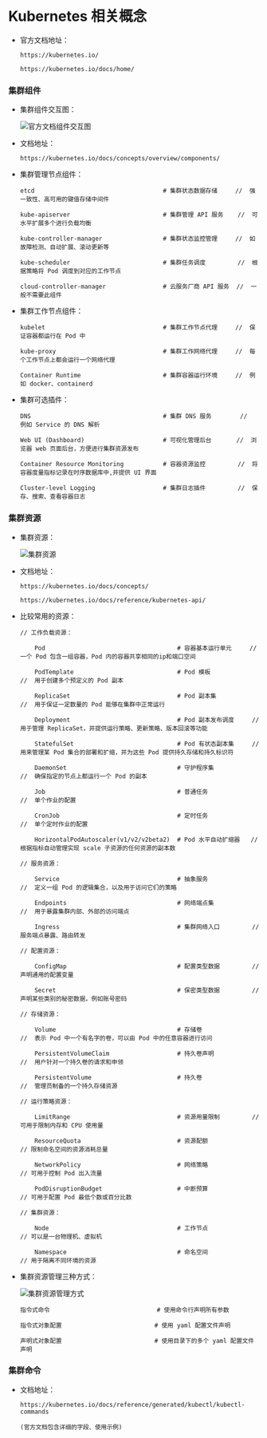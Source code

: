 
# Kubernetes 相关概念

  * 官方文档地址：

        https://kubernetes.io/

        https://kubernetes.io/docs/home/

### 集群组件

  * 集群组件交互图：

      ![官方文档组件交互图](./Part01.components.png)

  * 文档地址：

        https://kubernetes.io/docs/concepts/overview/components/

  * 集群管理节点组件：

        etcd                                    # 集群状态数据存储     //  强一致性、高可用的键值存储中间件

        kube-apiserver                          # 集群管理 API 服务    //  可水平扩展多个进行负载均衡

        kube-controller-manager                 # 集群状态监控管理     //  如故障检测、自动扩展、滚动更新等

        kube-scheduler                          # 集群任务调度         //  根据策略将 Pod 调度到对应的工作节点

        cloud-controller-manager                # 云服务厂商 API 服务  //  一般不需要此组件

  * 集群工作节点组件：

        kubelet                                 # 集群工作节点代理     //  保证容器都运行在 Pod 中

        kube-proxy                              # 集群工作网络代理     //  每个工作节点上都会运行一个网络代理

        Container Runtime                       # 集群容器运行环境     //  例如 docker、containerd

  * 集群可选插件：

        DNS                                     # 集群 DNS 服务        //  例如 Service 的 DNS 解析

        Web UI (Dashboard)                      # 可视化管理后台       //  浏览器 web 页面后台，方便进行集群资源发布

        Container Resource Monitoring           # 容器资源监控         //  将容器度量指标记录在时序数据库中,并提供 UI 界面

        Cluster-level Logging                   # 集群日志插件         //  保存、搜索、查看容器日志

### 集群资源

  * 集群资源：

      ![集群资源](./Part01.resource.png)

  * 文档地址：

        https://kubernetes.io/docs/concepts/

        https://kubernetes.io/docs/reference/kubernetes-api/

  * 比较常用的资源：

        // 工作负载资源：

            Pod                                     # 容器基本运行单元     //  一个 Pod 包含一组容器，Pod 内的容器共享相同的ip和端口空间

            PodTemplate                             # Pod 模板             //  用于创建多个预定义的 Pod 副本

            ReplicaSet                              # Pod 副本集           //  用于保证一定数量的 Pod 能够在集群中正常运行

            Deployment                              # Pod 副本发布调度     //  用于管理 ReplicaSet，并提供运行策略、更新策略、版本回滚等功能

            StatefulSet                             # Pod 有状态副本集     //  用来管理某 Pod 集合的部署和扩缩，并为这些 Pod 提供持久存储和持久标识符

            DaemonSet                               # 守护程序集           //  确保指定的节点上都运行一个 Pod 的副本

            Job                                     # 普通任务             //  单个作业的配置

            CronJob                                 # 定时任务             //  单个定时作业的配置

            HorizontalPodAutoscaler(v1/v2/v2beta2)  # Pod 水平自动扩缩器   //  根据指标自动管理实现 scale 子资源的任何资源的副本数

        // 服务资源：

            Service                                 # 抽象服务             //  定义一组 Pod 的逻辑集合，以及用于访问它们的策略

            Endpoints                               # 网络端点集           //  用于暴露集群内部、外部的访问端点

            Ingress                                 # 集群网络入口         //  服务端点暴露、路由转发

        // 配置资源：

            ConfigMap                               # 配置类型数据         //  声明通用的配置变量

            Secret                                  # 保密类型数据         //  声明某些类别的秘密数据，例如账号密码

        // 存储资源：

            Volume                                  # 存储卷               //  表示 Pod 中一个有名字的卷，可以由 Pod 中的任意容器进行访问

            PersistentVolumeClaim                   # 持久卷声明           //  用户针对一个持久卷的请求和申领

            PersistentVolume                        # 持久卷               //  管理员制备的一个持久存储资源

        // 运行策略资源：

            LimitRange                              # 资源用量限制         //  可用于限制内存和 CPU 使用量

            ResourceQuota                           # 资源配额             // 限制命名空间的资源消耗总量

            NetworkPolicy                           # 网络策略             // 可用于控制 Pod 出入流量

            PodDisruptionBudget                     # 中断预算             // 可用于配置 Pod 最低个数或百分比数

        // 集群资源：

            Node                                    # 工作节点             // 可以是一台物理机、虚拟机

            Namespace                               # 命名空间             // 用于隔离不同环境的资源

  * 集群资源管理三种方式：

      ![集群资源管理方式](./Part01.management.png)

        指令式命令                              # 使用命令行声明所有参数

        指令式对象配置                          # 使用 yaml 配置文件声明

        声明式对象配置                          # 使用目录下的多个 yaml 配置文件声明

### 集群命令

  * 文档地址：

        https://kubernetes.io/docs/reference/generated/kubectl/kubectl-commands

        (官方文档包含详细的字段、使用示例)
